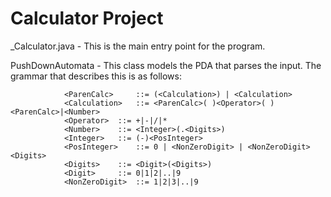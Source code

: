 # Calculator Project

_Calculator.java - This is the main entry point for the program. 

PushDownAutomata - This class models the PDA that parses the input. The grammar that describes this is as follows:

				<ParenCalc> 	::=	(<Calculation>) | <Calculation>
				<Calculation> 	::=	<ParenCalc>( )<Operator>( )<ParenCalc>|<Number>	
				<Operator> 	::=	+|-|/|*
				<Number>	::=	<Integer>(.<Digits>)
				<Integer>	::= (-)<PosInteger>	
				<PosInteger>	::= 0 | <NonZeroDigit> | <NonZeroDigit><Digits>	
				<Digits>	::= <Digit>(<Digits>)
				<Digit>		::=	0|1|2|..|9
				<NonZeroDigit>	::=	1|2|3|..|9
					